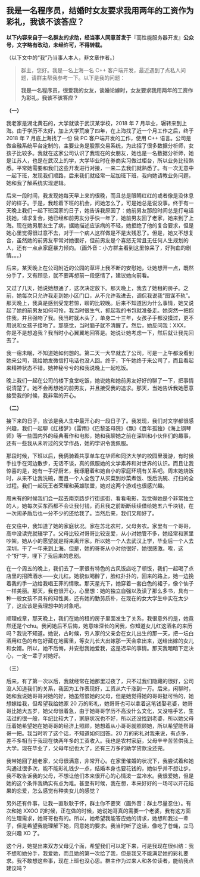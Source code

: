 ## 我是一名程序员，结婚时女友要求我用两年的工资作为彩礼，我该不该答应？

**以下内容来自于一名群友的求助，经当事人同意首发于**『高性能服务器开发』**公众号，文字略有改动，未经许可，不得转载。**

（以下文中的“我”乃当事人本人，非文章作者。）

> 群主，您好。我是一名上海一名 C++ 客户端开发，最近遇到了点私人问题，请群主帮我参考一下。以下是我的问题：
>
> **我是一名程序员，很爱我的女友，谈婚论嫁时，女友要求我用两年的工资作为彩礼，我该不该答应？**

**（一）**

我老家是湖北黄石的，大学就读于武汉某学校，2018 年 7 月毕业，辗转来到上海。由于学历不太好，加上大学荒废了四年，在上海找了近一个月工作之后，终于 2018 年 7 月底上海找了一份 做 PC 客户端开发的工作，使用 C++ 语言。公司是做金融系统平台定制的，主要业务是股票交易系统，为此招了很多数据分析师，女孩子比较多。我就在这家公司认识了我现在的女朋友，她也是一名数据分析师，她是江苏人，也是在武汉上的学，大学毕业时在券商实习做过柜台，所以业务比较熟悉。平常她需要和我们这些开发进行对接，一来二去我们就熟悉了。有一次无意中一起下班，发现我们顺路，后来我们就经常一起加班下班，我向她请教业务问题，她和我了解系统实现逻辑。

后来一段时间，我发现她每天早上来的很晚，而且总是眼睛红红的或者像是没休息好的样子。于是，我趁着下班的机会，问她怎么了，可是她总是说没事。终于有一天晚上我们一起下班回家的日子，她告诉我原因了：她前男友那段时间总是打电话找她，请求复合，她已经和前男友分手快一年了，她前男友回了老家，她来到了上海。现在她男朋友生了病，据她描述应该病的不轻，她拒绝了他的复合要求，但是她心里觉得很过意不去，对于一个病人这样做是不是太残忍了。但是，她又不想复合，虽然她的前男友平常对她很好，但前男友是个喜怒无常且无任何人生规划的人，还有一点点家庭暴力倾向。（画外音：小方群主看到这里惊呆了，好狗血的剧情。。。）

后来，某天晚上在公司附近的公园的草坪上我不断的安慰她，让她想开一点，既然分手了，又有顾忌，就不要再想前一段感情了，建议她向前看。

又过了几天，她说她想通了，这次决定放下。那天晚上，我去了她租的房子。之前，她每次只允许我走到她小区门口，从不允许我进去，调侃我说我“图谋不轨”。那天晚上，我真是感到受宠若惊，聊的比较晚。后来不知道因为什么事情，她又说起了她的前男友如何可怜，我当时很生气，抓起我的书包就准备走。她突然一把抱住我，并且强吻了我。我当时就木头了，单身二十三年，女孩子手都没摸过，更不用说和女孩子接吻了。那感觉，当时脑子就不清醒了。然后，她反问我：XXX，你是不是想追我？我当时小心翼翼地回答是。她说让她考虑一下，然后就让我先回去了。

我一宿未眠，不知道她如何想的。第二天一大早就去了公司，可是一上午都没看到她来公司，我给她发微信打电话也没人回。终于，下午她终于来公司了，而且看起来精神状态不错。她神秘兮兮的和我说晚上一起吃饭。

晚上我们一起在公司的楼下食堂吃饭，她说她和她前男友好好的聊了一下，把事情说清楚了。她不会再想她的前男友，并且接受我的追求。那天，当她告诉我她愿意接受我的时候，我非常的开心。

**（二）**

接下来的日子，应该是我人生中最开心的一段日子了。我发现，我们对文学都很感兴趣，我们一起聊《红楼梦》《雷雨》《巴黎圣母院》《飘》《百年孤独》《海上钢琴师》等一些国内外的经典著作和电影，她和我聊她之前在深圳和小伙伴们的趣事，还有一些我从未听过的文学作品，她的学识令我佩服。

那段时候，下班以后，我俩骑着共享单车在华师和同济大学的校园里漫游，有时候手拉手在河边散步，无话不谈，真的佩服她的文学素养和对世界的认识。而且让我惊喜的是，她有一手好厨艺，我琢磨着和她自小的家庭环境有关系吧。周末她烧饭时，从来不让我洗碗，而且一个人全包了从买菜到炒菜煮饭、饭后洗碗、打扫的全过程。我们一起玩王者荣耀和英雄联盟，她对这两个游戏也很感兴趣。

周末有的时候我们会一起去南京路步行街逛街、看看电影，我觉得她是个非常独立的人，她每次买东西都不会让我付钱，而且我之前断断续续借给她五六千块钱，在一次闹矛盾后也一分不少的还给我了。当然后来，我们又和好了。

在交往中，我知道了她的家庭状况。家在苏北农村，父母务农。家里有一个哥哥，高中没读完就辍学了。父母比较对哥哥比较宠爱，从小对她管不多，她经常和家里吵架。她从小的愿望就是将来离开家。所以她一个人去武汉上学，毕业后一个人去深圳，干了一年来到上海。但是，她的哥哥从小对他很好，她很感激。唉，这个"好"字，埋下了我后来的悲剧。

在一个周五的晚上，我们去了一家很有特色的古风饭店吃了顿饭，我们一起喝了点店里的招牌酒水——女儿红。她貌似喝醉了，脸红扑扑的，回来的路上，她一边挽着我的手一边给我唱王菲的情歌。那天星光下，她穿着一套白色的裙子，像个仙子一样美丽。那天，我也很开心，心里想：她的独立自强以及读了那么多书，具有一种一般女孩不具有的知性美，还有她的勤劳质朴，在现在的女大学生中实在太少了，这应该是我理想中的对象吧。

顺理成章，那天晚上，我们在她的租的房子里面发生了关系，我很意外的是，她竟然还是个chu。我问她后不后悔，她意味深长的问我，你知道女儿红这酒名的来历吗？我说不知道。她说，古时候，穷人家的父亲会在女儿出生的那一天，把一坛白酒用红色的布包好藏在地窖里，等女儿长大出嫁那一天会拿出来，送给出嫁的女儿和女婿。所以，她不后悔，并安慰我她爱我，这是迟早的事情。那天我暗暗下定决心，一定一辈子对她好。

（三）

后来，有了第一次以后，我就经常在她那里过夜了，只不过我们隐藏的很好，公司没人知道我们的关系，我因为工作表现好，工资从六千涨到一万。后来，闲聊时，她和我说她哥哥对她的好，她虽然恨她的父母，但是她觉得她的哥哥挺可怜的，她想嫁给我，但希望我给她家 20 万的彩礼，她哥哥也可以拿着这笔钱娶老婆，她哥哥比她大五岁，她父母很着急，由于她哥哥学历不高没什么文化，又没啥手艺，生活过的很一般，年纪比较大了，家庭状况也不好，所以还没找到老婆，所以她父母压着她希望她在她哥哥的经济上照顾，她想着从小哥哥就照顾她，所以希望能帮哥哥一把。我当时听了这个话，不知道如何回答。20 万的彩礼对我来说，有点多，差不多相当于我现在快两年多的工资收入。我也是农村家庭，父母辛辛苦苦供我上大学。现在毕业了，父母年纪也大了，还有三万多的助学贷款没还完。

我带她回了趟老家，父母很满意，非常开心。在家里催婚的状况下，我尝试着和她沟通过很多次，能不能彩礼钱少一点，结婚本身也要花钱的，她似乎并不想让步。我不敢告诉我的父母，不想让他们本来很开心的心情泼一盆冷水。我很爱她，但是她的这个条件我确实有点为难。甚至有时候，我在想，本来好好的一场可以开花结果的恋爱，怎么感觉有种卖女儿的感觉？

另外还有件事，让我一直耿耿于怀，群主你不要笑（画外音：群主尽量忍住）。有次和她 XXOO  的时候，正在做的时候，她说她哥真的需要一个老婆，我有这方面的生理需求，她哥哥也有的。所以，她希望我能答应她的请求，她想和我过一辈子，但是希望我能理解下她，同意她的要求。我当时听了这话，像吃了苍蝇，立马没兴趣 XO 了。

这个月，她提出来双方父母见个面，希望我们可以定下来，可是我现在很纠结：我不想和她分手，我爱她，而且她的第一次给了我，但是我又不能满足她的彩礼要求。我不敢想这些事，现在上班也没心思。群主作为过来人和各位读者，能给我点建议吗？
